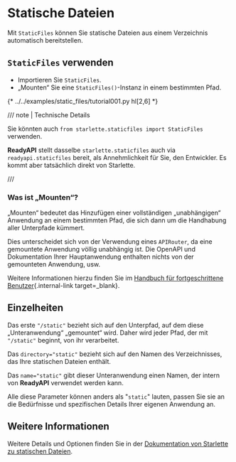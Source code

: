 # Statische Dateien

Mit `StaticFiles` können Sie statische Dateien aus einem Verzeichnis automatisch bereitstellen.

## `StaticFiles` verwenden

* Importieren Sie `StaticFiles`.
* „Mounten“ Sie eine `StaticFiles()`-Instanz in einem bestimmten Pfad.

{* ../../examples/static_files/tutorial001.py hl[2,6] *}

/// note | Technische Details

Sie könnten auch `from starlette.staticfiles import StaticFiles` verwenden.

**ReadyAPI** stellt dasselbe `starlette.staticfiles` auch via `readyapi.staticfiles` bereit, als Annehmlichkeit für Sie, den Entwickler. Es kommt aber tatsächlich direkt von Starlette.

///

### Was ist „Mounten“?

„Mounten“ bedeutet das Hinzufügen einer vollständigen „unabhängigen“ Anwendung an einem bestimmten Pfad, die sich dann um die Handhabung aller Unterpfade kümmert.

Dies unterscheidet sich von der Verwendung eines `APIRouter`, da eine gemountete Anwendung völlig unabhängig ist. Die OpenAPI und Dokumentation Ihrer Hauptanwendung enthalten nichts von der gemounteten Anwendung, usw.

Weitere Informationen hierzu finden Sie im [Handbuch für fortgeschrittene Benutzer](../advanced/index.md){.internal-link target=_blank}.

## Einzelheiten

Das erste `"/static"` bezieht sich auf den Unterpfad, auf dem diese „Unteranwendung“ „gemountet“ wird. Daher wird jeder Pfad, der mit `"/static"` beginnt, von ihr verarbeitet.

Das `directory="static"` bezieht sich auf den Namen des Verzeichnisses, das Ihre statischen Dateien enthält.

Das `name="static"` gibt dieser Unteranwendung einen Namen, der intern von **ReadyAPI** verwendet werden kann.

Alle diese Parameter können anders als "`static`" lauten, passen Sie sie an die Bedürfnisse und spezifischen Details Ihrer eigenen Anwendung an.

## Weitere Informationen

Weitere Details und Optionen finden Sie in der <a href="https://www.starlette.io/staticfiles/" class="external-link" target="_blank">Dokumentation von Starlette zu statischen Dateien</a>.
